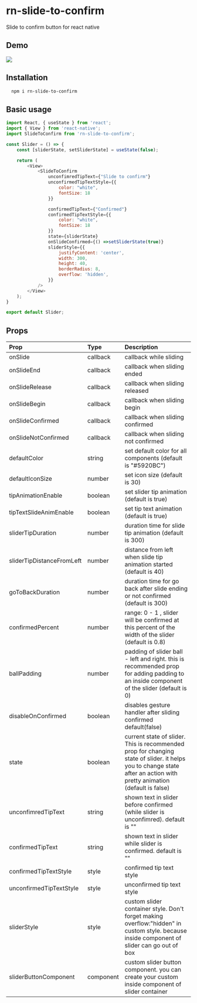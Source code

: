
# rn-slide-to-confirm

Slide to confirm button for react native


## Demo

![](https://media1.giphy.com/media/1GXXpURXaKF7Wq1oXZ/giphy.gif?cid=790b7611e8e1803281b0c20c2e428fec44a0db88eb3e75e7&rid=giphy.gif&ct=g
)


## Installation

```bash
  npm i rn-slide-to-confirm
```
    
## Basic usage

```javascript
import React, { useState } from 'react';
import { View } from 'react-native';
import SlideToConfirm from 'rn-slide-to-confirm';

const Slider = () => {
    const [sliderState, setSliderState] = useState(false);

    return (
        <View>
            <SlideToConfirm
                unconfimredTipText={"Slide to confirm"}
                unconfirmedTipTextStyle={{
                    color: "white",
                    fontSize: 18
                }}

                confirmedTipText={"Confirmed"}
                confirmedTipTextStyle={{
                    color: "white",
                    fontSize: 18
                }}
                state={sliderState}
                onSlideConfirmed={() =>setSliderState(true)}
                sliderStyle={{
                    justifyContent: 'center',
                    width: 300,
                    height: 40,
                    borderRadius: 8,
                    overflow: 'hidden',
                }}
            />
        </View>
    );
}

export default Slider;
```


## Props


| Prop | Type     | Description                |
| :-------- | :------- | :------------------------- |
| onSlide |callback | callback while sliding |
| onSlideEnd |callback | callback when sliding ended |
| onSlideRelease |callback | callback when sliding released |
| onSlideBegin |callback | callback when sliding begin   |
| onSlideConfirmed |callback | callback when sliding confirmed |
| onSlideNotConfirmed |callback | callback when sliding not confirmed |
| defaultColor | string | set default color for all components (default is "#5920BC") |
| defaultIconSize | number | set icon size (default is 30) |
| tipAnimationEnable |boolean | set slider tip animation (default is true) |
| tipTextSlideAnimEnable |boolean | set tip text animation (default is true) |
| sliderTipDuration |number | duration time for slide tip animation (default is 300)  |
| sliderTipDistanceFromLeft |number | distance from left when slide tip animation started (default is 40) |
| goToBackDuration | number | duration time for go back after slide ending or not confirmed (default is 300) |
| confirmedPercent | number | range: 0 - 1 , slider will be confirmed at this percent of the width of the slider (default is 0.8) |
| ballPadding |number | padding of slider ball - left and right. this is recommended prop for adding padding to an inside component of the slider (default is 0) |
| disableOnConfirmed |boolean | disables gesture handler after sliding confirmed  default(false)|
| state |boolean | current state of slider. This is recommended prop for changing state of slider. it helps you to change state after an action with pretty animation (default is false)|
| unconfimredTipText |string | shown text in slider before confirmed (while slider is unconfimred). default is "" |
| confirmedTipText |string | shown text in slider while slider is confirmed. default is ""|
| confirmedTipTextStyle |style |confirmed tip text style |
| unconfirmedTipTextStyle |style | unconfirmed tip text style |
| sliderStyle |style | custom slider container style. Don't forget making overflow:"hidden" in custom style. because inside component of slider can go out of box |
| sliderButtonComponent |component | custom slider button component. you can create your custom inside component of slider container |
